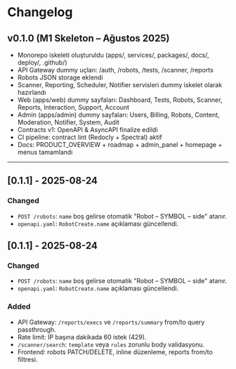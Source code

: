 # Changelog

## v0.1.0 (M1 Skeleton – Ağustos 2025)
- Monorepo iskeleti oluşturuldu (apps/, services/, packages/, docs/, deploy/, .github/)
- API Gateway dummy uçları: /auth, /robots, /tests, /scanner, /reports
- Robots JSON storage eklendi
- Scanner, Reporting, Scheduler, Notifier servisleri dummy iskelet olarak hazırlandı
- Web (apps/web) dummy sayfaları: Dashboard, Tests, Robots, Scanner, Reports, Interaction, Support, Account
- Admin (apps/admin) dummy sayfaları: Users, Billing, Robots, Content, Moderation, Notifier, System, Audit
- Contracts v1: OpenAPI & AsyncAPI finalize edildi
- CI pipeline: contract lint (Redocly + Spectral) aktif
- Docs: PRODUCT_OVERVIEW + roadmap + admin_panel + homepage + menus tamamlandı

---
## [0.1.1] - 2025-08-24
### Changed
- `POST /robots`: `name` boş gelirse otomatik "Robot – SYMBOL – side" atanır.
- `openapi.yaml`: `RobotCreate.name` açıklaması güncellendi.
## [0.1.1] - 2025-08-24
### Changed
- `POST /robots`: `name` boş gelirse otomatik "Robot – SYMBOL – side" atanır.
- `openapi.yaml`: `RobotCreate.name` açıklaması güncellendi.
### Added
- API Gateway: `/reports/execs` ve `/reports/summary` from/to query passthrough.
- Rate limit: IP başına dakikada 60 istek (429).
- `/scanner/search`: `template` veya `rules` zorunlu body validasyonu.
- Frontend: robots PATCH/DELETE, inline düzenleme, reports from/to filtresi.
